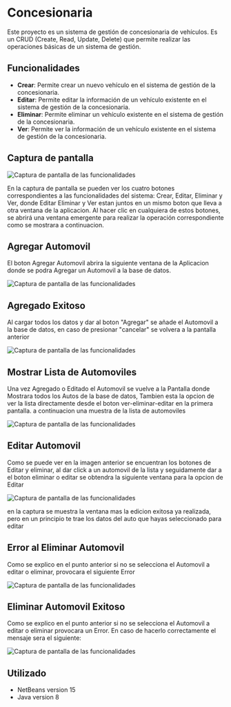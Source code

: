 <h1>Concesionaria</h1>

<p>Este proyecto es un sistema de gestión de concesionaria de vehículos. Es un CRUD (Create, Read, Update, Delete) que permite realizar las operaciones básicas de un sistema de gestión.</p>

<h2>Funcionalidades</h2>

<ul>
  <li><strong>Crear</strong>: Permite crear un nuevo vehículo en el sistema de gestión de la concesionaria.</li>
  <li><strong>Editar</strong>: Permite editar la información de un vehículo existente en el sistema de gestión de la concesionaria.</li>
  <li><strong>Eliminar</strong>: Permite eliminar un vehículo existente en el sistema de gestión de la concesionaria.</li>
  <li><strong>Ver</strong>: Permite ver la información de un vehículo existente en el sistema de gestión de la concesionaria.</li>
</ul>

<h2>Captura de pantalla</h2>

<img src="https://res.cloudinary.com/dkm0hdlgz/image/upload/v1674170985/consecionaria/inicio_jre0ww.png" alt="Captura de pantalla de las funcionalidades">

<p>En la captura de pantalla se pueden ver los cuatro botones correspondientes a las funcionalidades del sistema: Crear, Editar, Eliminar y Ver, donde
Editar Eliminar y Ver estan juntos en un mismo boton que lleva a otra ventana de la aplicacion. Al hacer clic en cualquiera de estos botones, se abrirá una ventana emergente para realizar la operación correspondiente como se mostrara a continuacion.</p>

<h2>Agregar Automovil</h2>
<p> El boton Agregar Automovil abrira la siguiente ventana de la Aplicacion donde se podra Agregar un Automovil a la base de datos.</p>

<img src="https://res.cloudinary.com/dkm0hdlgz/image/upload/v1674171928/consecionaria/Agregar_wdgq1y.png" alt="Captura de pantalla de las funcionalidades">


<h2>Agregado Exitoso</h2>
<p>Al cargar todos los datos y dar al boton "Agregar" se añade el Automovil a la base de datos, en caso de presionar "cancelar" se volvera a la pantalla anterior</p>

<img src="https://res.cloudinary.com/dkm0hdlgz/image/upload/v1674172891/consecionaria/agregado_correctamente_mv5xbo.png" alt="Captura de pantalla de las funcionalidades">

<h2>Mostrar Lista de Automoviles</h2>
<p>Una vez Agregado o Editado el Automovil se vuelve a la Pantalla donde Mostrara todos los Autos de la base de datos, Tambien esta la opcion de ver la lista directamente desde el boton ver-eliminar-editar en la primera pantalla.
a continuacion una muestra de la lista de automoviles</p>

<img src="https://res.cloudinary.com/dkm0hdlgz/image/upload/v1674172580/consecionaria/lista-Actualizada_yc95lv.png" alt="Captura de pantalla de las funcionalidades">

<h2>Editar Automovil</h2>
<p>Como se puede ver en la imagen anterior se encuentran los botones de Editar y eliminar, al dar click a un automovil de la lista y seguidamente dar a el boton eliminar o editar
se obtendra la siguiente ventana para la opcion de Editar</p>

<img src="https://res.cloudinary.com/dkm0hdlgz/image/upload/v1674172777/consecionaria/Editado_Exitoso_v4b3mq.png" alt="Captura de pantalla de las funcionalidades">
<p>en la captura se muestra la ventana mas la edicion exitosa ya realizada, pero en un principio te trae los datos del auto que hayas seleccionado para editar</p>

<h2>Error al Eliminar Automovil</h2>
<p>Como se explico en el punto anterior si no se selecciona el Automovil a editar o eliminar, provocara el siguiente Error </p>

<img src="https://res.cloudinary.com/dkm0hdlgz/image/upload/v1674173624/consecionaria/errorDebeSeleccionarParaEditar_c0jk3f.png" alt="Captura de pantalla de las funcionalidades">

<h2>Eliminar Automovil Exitoso</h2>
<p>Como se explico en el punto anterior si no se selecciona el Automovil a editar o eliminar provocara un Error. En caso de hacerlo correctamente el mensaje sera el siguiente:</p>

<img src="https://res.cloudinary.com/dkm0hdlgz/image/upload/v1674173803/consecionaria/borrado_exitoso_w6ikbm.png" alt="Captura de pantalla de las funcionalidades">

<h2>Utilizado</h2>
<ul>
  <li>NetBeans version 15</li>
  <li>Java version 8</li>
</ul>




